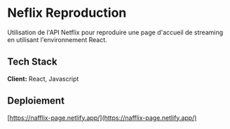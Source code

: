 # Neflix Reproduction

Utilisation de l'API Netflix pour reproduire une page d'accueil de streaming en utilisant l'environnement React.

## Tech Stack

**Client:** React, Javascript

## Deploiement

[https://nafflix-page.netlify.app/](https://nafflix-page.netlify.app/)
